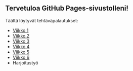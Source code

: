 ## Tervetuloa GitHub Pages-sivustolleni!
Täältä löytyvät tehtäväpalautukset:
- [Viikko 1](vko1.html)
- [Viikko 2](vko2.md)
- [Viikko 3](vko3)
- [Viikko 4](vko4)
- [Viikko 5](vko5)
- [Viikko 6](vko6)
- Harjoitustyö
